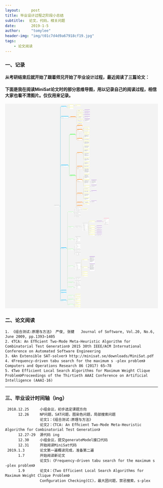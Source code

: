 ```yaml
---
layout:     post
title: 毕业设计过程之阶段小总结
subtitle:  论文，代码，相关问题
date:       2019-1-5
author:     "tomylee"
header-img: "img/t01c7d4d9a67918cf19.jpg"
tags:
    - 论文阅读
---
```


### 一、记录
#### 从考研结束后就开始了跟着师兄开始了毕业设计过程，最近阅读了三篇论文：
#### 下面是我在阅读MiniSat论文时的部分思维导图，用以记录自己的阅读过程，相信大家也看不清图片。仅仅用来记录。

![minisat](/img/report/MiniSat_withMarginNotes.png)

### 二、论文阅读

```
1. 《组合测试:原理与方法》 严俊, 张健   Journal of Software, Vol.20, No.6, June 2009, pp.1393−1405 
2. 《TCA: An Efﬁcient Two-Mode Meta-Heuristic Algorithm for Combinatorial Test Generation》 2015 30th IEEE/ACM International Conference on Automated Software Engineering
3. 《An Extensible SAT-solver》 http://minisat.se/downloads/MiniSat.pdf
4. 《Frequency-driven tabu search for the maximum s -plex problem》 Computers and Operations Research 86 (2017) 65–78
5. 《Two Efficient Local Search Algorithms for Maximum Weight Clique Problem》Proceedings of the Thirtieth AAAI Conference on Artificial Intelligence (AAAI-16)

```

---
### 三、毕业设计时间轴（ing）
```
 2018.12.25     小组会议，初步选定课题方向
      12.26     NP问题，SAT问题，图染色问题，局部搜索问题  
                论文1：《组合测试:原理与方法》
                论文2：《TCA: An Efﬁcient Two-Mode Meta-Heuristic Algorithm for Combinatorial Test Generation》
      12.27-29  源代码 ing
      12.30     小组会议，提交generateModel接口代码
      12.31     开始阅读MiniSat代码
 2019.1.3       论文第一遍概读完成，准备第二遍
      1.7       开始阅读新论文
                论文5:《Frequency-driven tabu search for the maximum s -plex problem》
      1.9       论文4：《Two Efficient Local Search Algorithms for Maximum Weight Clique Problem》
                Conﬁguration Checking(CC)，最大团问题，禁忌搜索，s-plex
```
